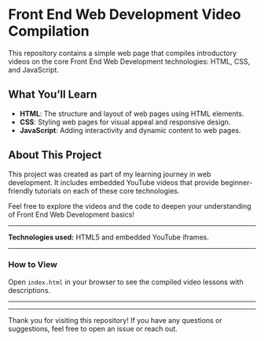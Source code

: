 # Front End Web Development Video Compilation

This repository contains a simple web page that compiles introductory videos on the core Front End Web Development technologies: HTML, CSS, and JavaScript.

## What You’ll Learn

- **HTML**: The structure and layout of web pages using HTML elements.
- **CSS**: Styling web pages for visual appeal and responsive design.
- **JavaScript**: Adding interactivity and dynamic content to web pages.

## About This Project

This project was created as part of my learning journey in web development. It includes embedded YouTube videos that provide beginner-friendly tutorials on each of these core technologies.

Feel free to explore the videos and the code to deepen your understanding of Front End Web Development basics!

---

**Technologies used:** HTML5 and embedded YouTube iframes.

---

### How to View

Open `index.html` in your browser to see the compiled video lessons with descriptions.

---



---

Thank you for visiting this repository! If you have any questions or suggestions, feel free to open an issue or reach out.

